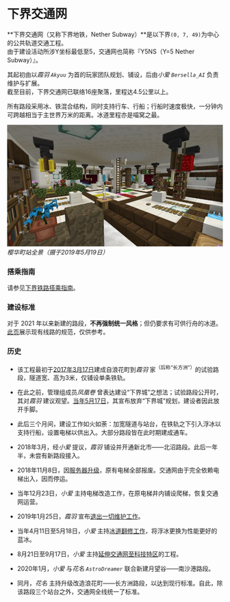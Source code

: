 # 下界交通网

**下界交通网（又称下界地铁，Nether Subway）**是以下界`(0, 7, 49)`为中心的公共轨道交通工程。  
由于建设活动所涉Y坐标最低至5，交通网也简称『Y5NS（Y=5 Nether Subway）』。

其起初由以*霞羽 `Akyuu`* 为首的玩家团队规划、铺设，后由*小爱 `Bersella_AI`* 负责维护与扩展。  
截至目前，下界交通网已联络16座聚落，里程达4.5公里以上。

所有路段采用冰、铁混合结构，同时支持行车、行船；行船时速度极快，一分钟内可跨越相当于主世界万米的距离。冰道里程亦是喵窝之最。

![下界樱华町站](../../assets/images/projects/Nether-Traffic-Sakuracho.jpg.jfif)  
*樱华町站全景（摄于2019年5月19日）*

### 搭乘指南

请参见[下界铁路搭乘指南](space/map-navi/railway-nether)。

### 建设标准

对于 2021 年以来新建的路段，**不再强制统一风格**；但仍要求有可供行舟的冰道。  
[此页](space/building/railway-construction-standard)展示现有线路的规范，仅供参考。

### 历史

- 该工程最初于[2017年3月17日](https://bbs.nyaa.cat/d/954--)建成自浪花町到*霞羽* 家<sup>（后称“长方洲”）</sup>的试验路段，隧道宽、高为3米，仅铺设单条铁轨。  
- 在此之前，管理组成员*凤凰卷* 曾表达建设“下界城”之想法；试验路段公开时，其对*霞羽* 建议观望。[当年5月17日](https://bbs.nyaa.cat/d/987--)，其宣布放弃“下界城”规划，建设者因此放开手脚。  
- 此后三个月间，建设工作如火如荼：加宽隧道与站台，在铁轨之下引入浮冰以支持行船，设置电梯以供出入。大部分路段皆在此时期建成通车。  
- 2018年3月，经*小爱* 提议，*霞羽* 铺设并开通新北市——北沼路段。此后一年半，未尝有新路段接入。


- 2018年11月8日，因[服务器升级](https://bbs.nyaa.cat/d/1362-minecraft-1-13-2-aquatic-update)，原有电梯全部报废。交通网由于完全依赖电梯出入，因而停运。  
- 当年12月23日，*小爱* 主持电梯改造工作，在原电梯井内铺设爬梯，恢复交通网运营。


- 2019年1月25日，*霞羽* 宣布[退出一切维护工作](https://bbs.nyaa.cat/d/1362-minecraft-1-13-2-aquatic-update/17)。
- 当年4月11日至5月18日，*小爱* 主持[冰道翻修工作](https://bbs.nyaa.cat/d/1395)，将浮冰更换为性能更好的蓝冰。  
- 8月21日至9月17日，*小爱* 主持[延伸交通网至科技特区](https://bbs.nyaa.cat/d/1457)的工程。


- 2020年1月，*小爱* 与*花名 `AstroDreamer`* 联合新建月望谷——南沙港路段。
- 同月，*花名* 主持升级改造浪花町——长方洲路段，以达到现行标准。自此，除该路段三个站台之外，交通网全线统一了标准。